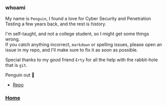 ### whoami

My name is `Penguin`, I found a love for Cyber Security and Penetration Testing a few years back, and the rest is history.

I'm self-taught, and not a college student, so I might get some things wrong.\
If you catch anything incorrect, `markdown` or spelling issues, please open an issue in my repo, and I'll make sure to fix it as soon as possible.

Special thanks to my good friend `Erty` for all the help with the rabbit-hole that is `git`.

Penguin out 🐧

* [Repo](https://github.com/PenguinSixtyfive/penguinsixtyfive.github.io)

### [Home](https://penguinsixtyfive.github.io/)
